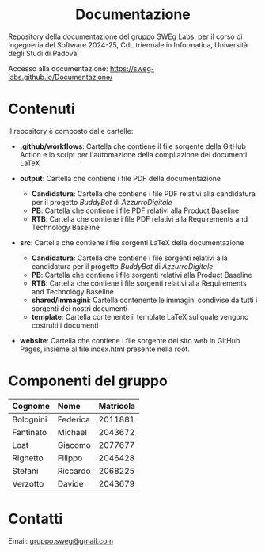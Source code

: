 <h1 align="center">Documentazione</h1>

Repository della documentazione del gruppo SWEg Labs, per il corso di Ingegneria del Software 2024-25, CdL triennale in Informatica, Università degli Studi di Padova.  

Accesso alla documentazione: https://sweg-labs.github.io/Documentazione/

# Contenuti
Il repository è composto dalle cartelle:
- **.github/workflows**: Cartella che contiene il file sorgente della GitHub Action e lo script per l'automazione della compilazione dei documenti LaTeX
- **output**: Cartella che contiene i file PDF della documentazione

    - **Candidatura**: Cartella che contiene i file PDF relativi alla candidatura per il progetto *BuddyBot* di *AzzurroDigitale*
    - **PB**: Cartella che contiene i file PDF relativi alla Product Baseline
    - **RTB**: Cartella che contiene i file PDF relativi alla Requirements and Technology Baseline

- **src**: Cartella che contiene i file sorgenti LaTeX della documentazione

    - **Candidatura**: Cartella che contiene i file sorgenti relativi alla candidatura per il progetto *BuddyBot* di *AzzurroDigitale*
    - **PB**: Cartella che contiene i file sorgenti relativi alla Product Baseline
    - **RTB**: Cartella che contiene i file sorgenti relativi alla Requirements and Technology Baseline
    - **shared/immagini**: Cartella contenente le immagini condivise da tutti i sorgenti dei nostri documenti
    - **template**: Cartella contenente il template LaTeX sul quale vengono costruiti i documenti

- **website**: Cartella che contiene i file sorgente del sito web in GitHub Pages, insieme al file index.html presente nella root.

# Componenti del gruppo

| Cognome      | Nome             | Matricola |
| :----------- | :--------------  | :-------- |
| Bolognini    | Federica         | 2011881   |
| Fantinato    | Michael          | 2043672   |
| Loat         | Giacomo          | 2077677   |
| Righetto     | Filippo          | 2046428   |
| Stefani      | Riccardo         | 2068225   |
| Verzotto     | Davide           | 2043679   |

# Contatti

Email: [gruppo.sweg@gmail.com](mailto:gruppo.sweg@gmail.com)
